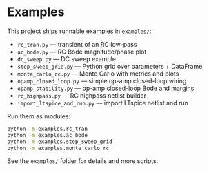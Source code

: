 # Examples

This project ships runnable examples in `examples/`:

- `rc_tran.py` — transient of an RC low-pass
- `ac_bode.py` — RC Bode magnitude/phase plot
- `dc_sweep.py` — DC sweep example
- `step_sweep_grid.py` — Python grid over parameters + DataFrame
- `monte_carlo_rc.py` — Monte Carlo with metrics and plots
- `opamp_closed_loop.py` — simple op-amp closed-loop wiring
- `opamp_stability.py` — op-amp closed-loop Bode and margins
- `rc_highpass.py` — RC highpass netlist builder
- `import_ltspice_and_run.py` — import LTspice netlist and run

Run them as modules:

```bash
python -m examples.rc_tran
python -m examples.ac_bode
python -m examples.step_sweep_grid
python -m examples.monte_carlo_rc
```

See the `examples/` folder for details and more scripts.
